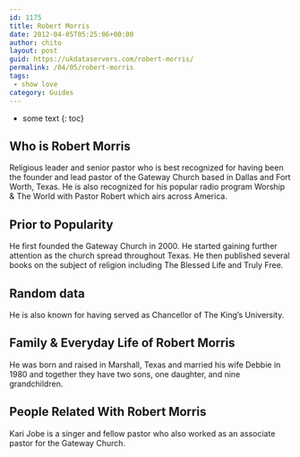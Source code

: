 ```yaml
---
id: 1175
title: Robert Morris
date: 2012-04-05T05:25:06+00:00
author: chito
layout: post
guid: https://ukdataservers.com/robert-morris/
permalink: /04/05/robert-morris
tags:
 - show love
category: Guides
---
```


* some text
{: toc}
          
          
## Who is  Robert Morris
                  
                  
                  
Religious leader and senior pastor who is best recognized for having been the founder and lead pastor of the Gateway Church based in Dallas and Fort Worth, Texas. He is also recognized for his popular radio program Worship & The World with Pastor Robert which airs across America. 
                  
                
                
                
## Prior to Popularity 
                  
                  
                  
He first founded the Gateway Church in 2000. He started gaining further attention as the church spread throughout Texas. He then published several books on the subject of religion including The Blessed Life and Truly Free. 
                  
                
                
                
## Random data 
                  
                  
                  
He is also known for having served as Chancellor of The King&#8217;s University. 
                  
                
                
                
## Family & Everyday Life of Robert Morris
                  
                  
                  
He was born and raised in Marshall, Texas and married his wife Debbie in 1980 and together they have two sons, one daughter, and nine grandchildren. 
                  
                
                
                
## People Related With  Robert Morris
                  
                  
                  
Kari Jobe is a singer and fellow pastor who also worked as an associate pastor for the Gateway Church. 
                  
                
              
            
          
          
          
    
    
  
